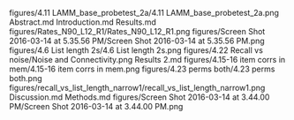 figures/4.11 LAMM_base_probetest_2a/4.11 LAMM_base_probetest_2a.png
Abstract.md
Introduction.md
Results.md
figures/Rates_N90_L12_R1/Rates_N90_L12_R1.png
figures/Screen Shot 2016-03-14 at 5.35.56 PM/Screen Shot 2016-03-14 at 5.35.56 PM.png
figures/4.6 List length 2s/4.6 List length 2s.png
figures/4.22 Recall vs noise/Noise and Connectivity.png
Results 2.md
figures/4.15-16 item corrs in mem/4.15-16 item corrs in mem.png
figures/4.23 perms both/4.23 perms both.png
figures/recall_vs_list_length_narrow1/recall_vs_list_length_narrow1.png
Discussion.md
Methods.md
figures/Screen Shot 2016-03-14 at 3.44.00 PM/Screen Shot 2016-03-14 at 3.44.00 PM.png